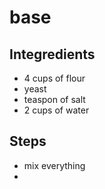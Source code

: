 # base

## Integredients
- 4 cups of flour
- yeast
- teaspon of salt
- 2 cups of water

## Steps
- mix everything
-
